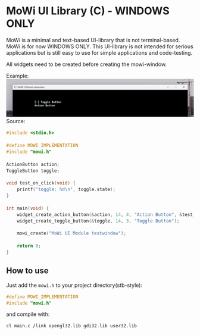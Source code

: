 # MoWi UI Library (C) - WINDOWS ONLY
MoWi is a minimal and text-based UI-library that is not terminal-based. MoWi is for now WINDOWS ONLY. This UI-library is not intended for serious applications but is still easy to use for simple applications and code-testing.

All widgets need to be created before creating the mowi-window. 

Example:
![example output window of MoWi](https://github.com/owlbeatsmusic/mowi-c/blob/main/docs/images/Screenshot_2025-02-19.png?raw=true)
Source:
```c
#include <stdio.h>

#define MOWI_IMPLEMENTATION
#include "mowi.h"

ActionButton action;
ToggleButton toggle;

void test_on_click(void) {
    printf("toggle: %d\n", toggle.state);
}

int main(void) {
    widget_create_action_button(&action, 14, 4, "Action Button", &test_on_click); 
    widget_create_toggle_button(&toggle, 14, 3, "Toggle Button");

    mowi_create("MoWi UI Module testwindow");

    return 0;
}
```

## How to use
Just add the `mowi.h` to your project directory(stb-style):
```c
#define MOWI_IMPLEMENTATION
#include "mowi.h"
```
and compile with:
```shell
cl main.c /link opengl32.lib gdi32.lib user32.lib
```

